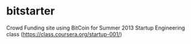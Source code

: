 bitstarter
==========

Crowd Funding site using BitCoin for Summer 2013 Startup Engineering class (https://class.coursera.org/startup-001/)
